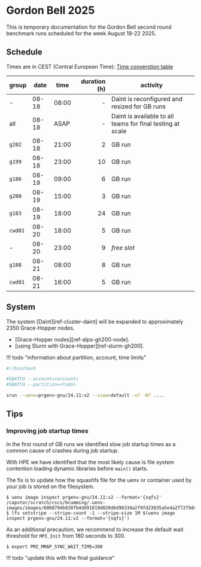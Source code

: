 # Gordon Bell 2025

This is temporary documentation for the Gordon Bell second round benchmark runs scheduled for the week August 18-22 2025.

## Schedule

Times are in CEST (Central European  Time): [Time converstion table](https://time.is/compare/0800_18_Aug_2025_in_CET/PT/ET/Perth)

| group  | date | time  | duration (h) | activity |
| ---    | ---- | ----- | -----------: | --------------------- |
| -      | 08-18| 08:00 | -            | Daint is reconfigured and resized for GB runs             |
| all    | 08-18| ASAP  | -            | Daint is available to all teams for final testing at scale |
| `g202` | 08-18| 21:00 | 2            | GB run |
| `g199` | 08-18| 23:00 | 10           | GB run |
| `g186` | 08-19| 09:00 | 6            | GB run |
| `g200` | 08-19| 15:00 | 3            | GB run |
| `g183` | 08-19| 18:00 | 24           | GB run |
| `cwd01`| 08-20| 18:00 | 5            | GB run |
| -      | 08-20| 23:00 | 9            | *free slot* |
| `g188` | 08-21| 08:00 | 8            | GB run |
| `cwd01`| 08-21| 16:00 | 5            | GB run |

## System

The system [Daint][ref-cluster-daint] will be expanded to approximately 2350 Grace-Hopper nodes.

* [Grace-Hopper nodes][ref-alps-gh200-node].
* [using Slurm with Grace-Hopper][ref-slurm-gh200].

!!! todo "information about partition, account, time limits"

```bash
#!/bin/bash

#SBATCH --account=<account>
#SBATCH --partition=<todo>

srun --uenv=prgenv-gnu/24.11:v2 --view=default -n? -N? ....
```

## Tips

### Improving job startup times

In the first round of GB runs we identified slow job startup times as a common cause of crashes during job startup.

With HPE we have identified that the most likely cause is file system contention loading dynamic libraries before `main()` starts.

The fix is to update how the squashfs file for the uenv or container used by your job is stored on the filesystem.

```console title="set lustre striping on uenv squashfs file"
$ uenv image inspect prgenv-gnu/24.11:v2 --format='{sqfs}'
/capstor/scratch/cscs/bcumming/.uenv-images/images/6068794b820fb4dd91019d020d6d98334a2f9fd23035a5e4a2f72f9dda5f1260/store.squashfs
$ lfs setstripe --stripe-count -1 --stripe-size 1M $(uenv image inspect prgenv-gnu/24.11:v2 --format='{sqfs}')
```

As an additional precaution, we recommend to increase the default wait threshold for `MPI_Init` from 180 seconds to 300.
```console title="increase MPI initialization time-out"
$ export PMI_MMAP_SYNC_WAIT_TIME=300
```

!!! todo "update this with the final guidance"

